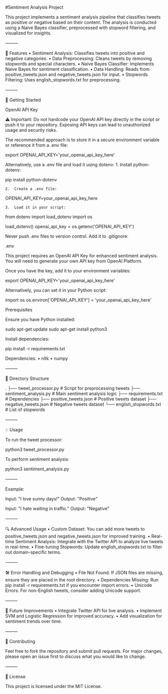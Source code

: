 #Sentiment Analysis Project

This project implements a sentiment analysis pipeline that classifies tweets as positive or negative based on their content. The analysis is conducted using a Naive Bayes classifier, preprocessed with stopword filtering, and visualized for insights.

⸻

📌 Features
	•	Sentiment Analysis: Classifies tweets into positive and negative categories.
	•	Data Preprocessing: Cleans tweets by removing stopwords and special characters.
	•	Naive Bayes Classifier: Implements Naive Bayes for sentiment classification.
	•	Data Handling: Reads from positive_tweets.json and negative_tweets.json for input.
	•	Stopwords Filtering: Uses english_stopwords.txt for preprocessing.

⸻

🚀 Getting Started

OpenAI API Key

⚠️ Important: Do not hardcode your OpenAI API key directly in the script or push it to your repository. Exposing API keys can lead to unauthorized usage and security risks.

The recommended approach is to store it in a secure environment variable or reference it from a .env file:

export OPENAI_API_KEY='your_openai_api_key_here'

Alternatively, use a .env file and load it using dotenv:
	1.	Install python-dotenv:

pip install python-dotenv


	2.	Create a .env file:

OPENAI_API_KEY=your_openai_api_key_here


	3.	Load it in your script:

from dotenv import load_dotenv
import os

load_dotenv()
openai_api_key = os.getenv('OPENAI_API_KEY')



Never push .env files to version control. Add it to .gitignore:

.env

This project requires an OpenAI API Key for enhanced sentiment analysis. You will need to generate your own API key from OpenAI Platform.

Once you have the key, add it to your environment variables:

export OPENAI_API_KEY='your_openai_api_key_here'

Alternatively, you can set it in your Python script:

import os
os.environ['OPENAI_API_KEY'] = 'your_openai_api_key_here'

Prerequisites

Ensure you have Python installed:

sudo apt-get update
sudo apt-get install python3

Install dependencies:

pip install -r requirements.txt

Dependencies:
	•	nltk
	•	numpy

⸻

📂 Directory Structure

.
├── tweet_processor.py         # Script for preprocessing tweets
├── sentiment_analysis.py      # Main sentiment analysis logic
├── requirements.txt           # Dependencies
├── positive_tweets.json       # Positive tweets dataset
├── negative_tweets.json       # Negative tweets dataset
└── english_stopwords.txt      # List of stopwords


⸻

💡 Usage

To run the tweet processor:

python3 tweet_processor.py

To perform sentiment analysis:

python3 sentiment_analysis.py


⸻

Example:

Input: "I love sunny days!"
Output: "Positive"

Input: "I hate waiting in traffic."
Output: "Negative"


⸻

🔍 Advanced Usage
	•	Custom Dataset: You can add more tweets to positive_tweets.json and negative_tweets.json for improved training.
	•	Real-time Sentiment Analysis: Integrate with the Twitter API to analyze live tweets in real-time.
	•	Fine-tuning Stopwords: Update english_stopwords.txt to filter out domain-specific terms.

⸻

🛠️ Error Handling and Debugging
	•	File Not Found: If JSON files are missing, ensure they are placed in the root directory.
	•	Dependencies Missing: Run pip install -r requirements.txt if you encounter import errors.
	•	Unicode Errors: For non-English tweets, consider adding Unicode support.

⸻

🚀 Future Improvements
	•	Integrate Twitter API for live analysis.
	•	Implement SVM and Logistic Regression for improved accuracy.
	•	Add visualization for sentiment trends over time.

⸻

🤝 Contributing

Feel free to fork the repository and submit pull requests. For major changes, please open an issue first to discuss what you would like to change.

⸻

📄 License

This project is licensed under the MIT License.
